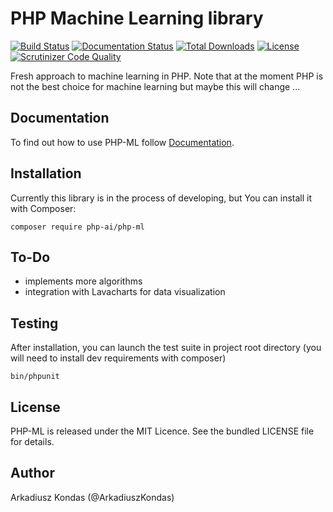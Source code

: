 # PHP Machine Learning library

[![Build Status](https://scrutinizer-ci.com/g/php-ai/php-ml/badges/build.png?b=develop)](https://scrutinizer-ci.com/g/php-ai/php-ml/build-status/develop)
[![Documentation Status](https://readthedocs.org/projects/php-ml/badge/?version=develop)](http://php-ml.readthedocs.org/en/develop/?badge=develop)
[![Total Downloads](https://poser.pugx.org/php-ai/php-ml/downloads.svg)](https://packagist.org/packages/php-ai/php-ml)
[![License](https://poser.pugx.org/php-ai/php-ml/license.svg)](https://packagist.org/packages/php-ai/php-ml)
[![Scrutinizer Code Quality](https://scrutinizer-ci.com/g/php-ai/php-ml/badges/quality-score.png?b=develop)](https://scrutinizer-ci.com/g/php-ai/php-ml/?branch=develop)

Fresh approach to machine learning in PHP. Note that at the moment PHP is not the best choice for machine learning but maybe this will change ...

## Documentation

To find out how to use PHP-ML follow [Documentation](php-ml.readthedocs.org).

## Installation

Currently this library is in the process of developing, but You can install it with Composer:

```
composer require php-ai/php-ml
```

## To-Do

* implements more algorithms
* integration with Lavacharts for data visualization

## Testing

After installation, you can launch the test suite in project root directory (you will need to install dev requirements with composer)

```
bin/phpunit
```

## License

PHP-ML is released under the MIT Licence. See the bundled LICENSE file for details.

## Author

Arkadiusz Kondas (@ArkadiuszKondas)